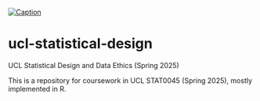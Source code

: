 [![Caption](https://blanob.github.io/assets/stats-science-header.png)](https://www.ucl.ac.uk/)
# ucl-statistical-design
UCL Statistical Design and Data Ethics (Spring 2025)

This is a repository for coursework in UCL STAT0045 (Spring 2025), mostly implemented in R.
